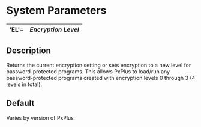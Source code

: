 # System Parameters

**'EL'=** |  **_Encryption Level_**  
---|---  
  
##  Description

Returns the current encryption setting or sets encryption to a new level for password-protected programs. This allows PxPlus to load/run any password-protected programs created with encryption levels 0 through 3 (4 levels in total).

##  Default

Varies by version of PxPlus
